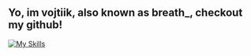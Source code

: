 ## Yo, im vojtiik, also known as breath_, checkout my github!
[![My Skills](https://skillicons.dev/icons?i=html,js,css,react,cs,c++)](https://skillicons.dev)
